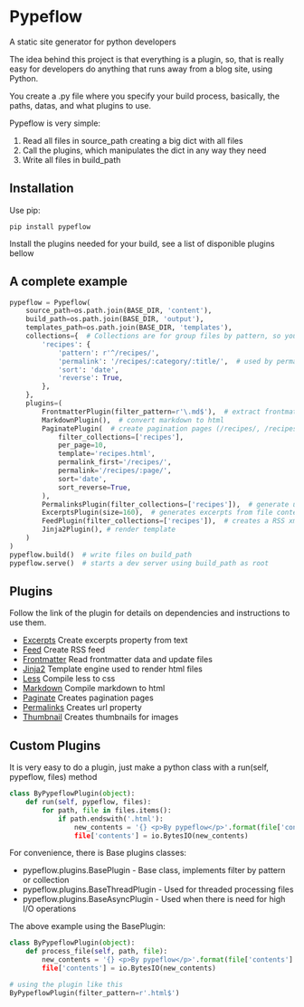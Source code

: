 Pypeflow
========

A static site generator for python developers

The idea behind this project is that everything is a plugin, so, that is really easy for developers do anything that runs away from a blog site, using Python.

You create a .py file where you specify your build process, basically, the paths, datas, and what plugins to use.

Pypeflow is very simple:

1. Read all files in source_path creating a big dict with all files
2. Call the plugins, which manipulates the dict in any way they need
3. Write all files in build_path


Installation
------------
Use pip:

```
pip install pypeflow
```

Install the plugins needed for your build, see a list of disponible plugins bellow


A complete example
------------------

```python
pypeflow = Pypeflow(
    source_path=os.path.join(BASE_DIR, 'content'),
    build_path=os.path.join(BASE_DIR, 'output'),
    templates_path=os.path.join(BASE_DIR, 'templates'),
    collections={  # Collections are for group files by pattern, so you can pass same data for multiple files
        'recipes': {
            'pattern': r'^/recipes/',
            'permalink': '/recipes/:category/:title/',  # used by permalinks plugin
            'sort': 'date',
            'reverse': True,
        },
    },
    plugins=(
        FrontmatterPlugin(filter_pattern=r'\.md$'),  # extract frontmatter data from file
        MarkdownPlugin(),  # convert markdown to html
        PaginatePlugin(  # create pagination pages (/recipes/, /recipes/2/, ...)
            filter_collections=['recipes'],
            per_page=10,
            template='recipes.html',
            permalink_first='/recipes/',
            permalink='/recipes/:page/',
            sort='date',
            sort_reverse=True,
        ),
        PermalinksPlugin(filter_collections=['recipes']),  # generate url for pages
        ExcerptsPlugin(size=160),  # generates excerpts from file contents
        FeedPlugin(filter_collections=['recipes']),  # creates a RSS xml file
        Jinja2Plugin(), # render template
    )
)
pypeflow.build()  # write files on build_path
pypeflow.serve()  # starts a dev server using build_path as root
```

Plugins
-------

Follow the link of the plugin for details on dependencies and instructions to use them.

- [Excerpts](https://github.com/pypeflow/pypeflow-excerpts) Create excerpts property from text
- [Feed](https://github.com/pypeflow/pypeflow-feed) Create RSS feed
- [Frontmatter](https://github.com/pypeflow/pypeflow-frontmatter) Read frontmatter data and update files
- [Jinja2](https://github.com/pypeflow/pypeflow-jinja2) Template engine used to render html files
- [Less](https://github.com/pypeflow/pypeflow-less) Compile less to css
- [Markdown](https://github.com/pypeflow/pypeflow-markdown) Compile markdown to html
- [Paginate](https://github.com/pypeflow/pypeflow-paginate) Creates pagination pages
- [Permalinks](https://github.com/pypeflow/pypeflow-permalinks) Creates url property
- [Thumbnail](https://github.com/pypeflow/pypeflow-thumbnail) Creates thumbnails for images


Custom Plugins
--------------

It is very easy to do a plugin, just make a python class with a run(self, pypeflow, files) method

```python
class ByPypeflowPlugin(object):
    def run(self, pypeflow, files):
        for path, file in files.items():
            if path.endswith('.html'):
                new_contents = '{} <p>By pypeflow</p>'.format(file['contents'].read().decode('utf-8))
                file['contents'] = io.BytesIO(new_contents)
```

For convenience, there is Base plugins classes:
- pypeflow.plugins.BasePlugin - Base class, implements filter by pattern or collection
- pypeflow.plugins.BaseThreadPlugin - Used for threaded processing files
- pypeflow.plugins.BaseAsyncPlugin - Used when there is need for high I/O operations

The above example using the BasePlugin:

```python
class ByPypeflowPlugin(object):
    def process_file(self, path, file):
        new_contents = '{} <p>By pypeflow</p>'.format(file['contents'].read().decode('utf-8))
        file['contents'] = io.BytesIO(new_contents)

# using the plugin like this
ByPypeflowPlugin(filter_pattern=r'.html$')
```
